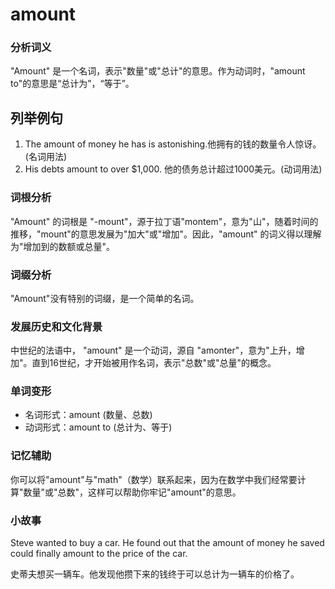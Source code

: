 # amount

### 分析词义

  

"Amount" 是一个名词，表示"数量"或"总计"的意思。作为动词时，"amount to"的意思是“总计为”，“等于”。

  

## 列举例句

  

1.  The amount of money he has is astonishing.他拥有的钱的数量令人惊讶。(名词用法)
2.  His debts amount to over $1,000. 他的债务总计超过1000美元。(动词用法)

  

### 词根分析

  

"Amount" 的词根是 "-mount"，源于拉丁语"montem"，意为"山"，随着时间的推移，"mount"的意思发展为"加大"或"增加"。因此，"amount" 的词义得以理解为"增加到的数额或总量"。

  

### 词缀分析

  

"Amount"没有特别的词缀，是一个简单的名词。

  

### 发展历史和文化背景

  

中世纪的法语中， "amount" 是一个动词，源自 "amonter"，意为"上升，增加"。直到16世纪，才开始被用作名词，表示"总数"或"总量"的概念。

  

### 单词变形

  

*   名词形式：amount (数量、总数)
*   动词形式：amount to (总计为、等于)

  

### 记忆辅助

  

你可以将"amount"与"math"（数学）联系起来，因为在数学中我们经常要计算"数量"或"总数"，这样可以帮助你牢记"amount"的意思。

  

### 小故事

  

Steve wanted to buy a car. He found out that the amount of money he saved could finally amount to the price of the car.

  

史蒂夫想买一辆车。他发现他攒下来的钱终于可以总计为一辆车的价格了。
